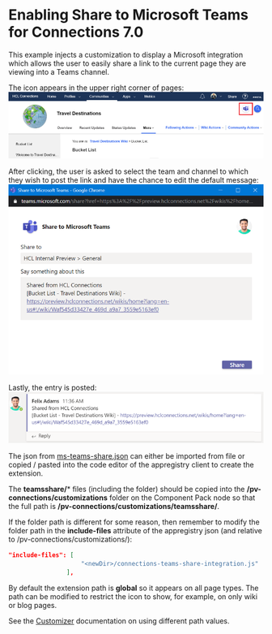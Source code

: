 # Enabling Share to Microsoft Teams for Connections 7.0
This example injects a customization to display a Microsoft integration which allows the user to easily share a link to the current page they are viewing into a Teams channel.

The icon appears in the upper right corner of pages:  
![Share to Teams](./share-to-teams-icon.png)

After clicking, the user is asked to select the team and channel to which they wish to post the link and have the chance to edit the default message:  
![Choose Teams Channel](./choose-teams-channel.png)

Lastly, the entry is posted:  
![Post to Channel](./post-to-channel.png)

The json from [ms-teams-share.json](./ms-teams-share.json) can either be imported from file or copied / pasted into the code editor of the appregistry client to create the extension.

The **teamsshare/*** files (including the folder) should be copied into the **/pv-connections/customizations** folder on the Component Pack node so that the full path is **/pv-connections/customizations/teamsshare/**. 

If the folder path is different for some reason, then remember to modify the folder path in the **include-files** attribute of the appregistry json (and relative to /pv-connections/customizations/):

```json
"include-files": [
                    "<newDir>/connections-teams-share-integration.js"
                ],
```

By default the extension path is **global** so it appears on all page types. The path can be modified to restrict the icon to show, for example, on only wiki or blog pages.

See the [Customizer](https://github.com/hclcnx/customizer/blob/master/docs/HCLConnectionsCustomizer.md#listing-2-customizer-application-properties) documentation on using different path values.